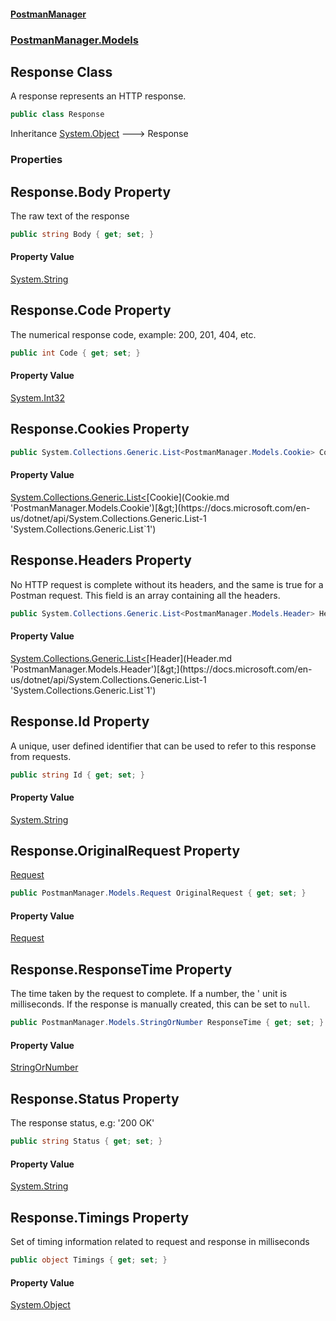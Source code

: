 #### [PostmanManager](PostmanManager.md 'PostmanManager')
### [PostmanManager.Models](PostmanManager.md#PostmanManager.Models 'PostmanManager.Models')

## Response Class

A response represents an HTTP response.

```csharp
public class Response
```

Inheritance [System.Object](https://docs.microsoft.com/en-us/dotnet/api/System.Object 'System.Object') &#129106; Response
### Properties

<a name='PostmanManager.Models.Response.Body'></a>

## Response.Body Property

The raw text of the response

```csharp
public string Body { get; set; }
```

#### Property Value
[System.String](https://docs.microsoft.com/en-us/dotnet/api/System.String 'System.String')

<a name='PostmanManager.Models.Response.Code'></a>

## Response.Code Property

The numerical response code, example: 200, 201, 404, etc.

```csharp
public int Code { get; set; }
```

#### Property Value
[System.Int32](https://docs.microsoft.com/en-us/dotnet/api/System.Int32 'System.Int32')

<a name='PostmanManager.Models.Response.Cookies'></a>

## Response.Cookies Property

```csharp
public System.Collections.Generic.List<PostmanManager.Models.Cookie> Cookies { get; set; }
```

#### Property Value
[System.Collections.Generic.List&lt;](https://docs.microsoft.com/en-us/dotnet/api/System.Collections.Generic.List-1 'System.Collections.Generic.List`1')[Cookie](Cookie.md 'PostmanManager.Models.Cookie')[&gt;](https://docs.microsoft.com/en-us/dotnet/api/System.Collections.Generic.List-1 'System.Collections.Generic.List`1')

<a name='PostmanManager.Models.Response.Headers'></a>

## Response.Headers Property

No HTTP request is complete without its headers, and the 
same is true for a Postman request. This field is an array 
containing all the headers.

```csharp
public System.Collections.Generic.List<PostmanManager.Models.Header> Headers { get; set; }
```

#### Property Value
[System.Collections.Generic.List&lt;](https://docs.microsoft.com/en-us/dotnet/api/System.Collections.Generic.List-1 'System.Collections.Generic.List`1')[Header](Header.md 'PostmanManager.Models.Header')[&gt;](https://docs.microsoft.com/en-us/dotnet/api/System.Collections.Generic.List-1 'System.Collections.Generic.List`1')

<a name='PostmanManager.Models.Response.Id'></a>

## Response.Id Property

A unique, user defined identifier that can  be used to 
refer to this response from requests.

```csharp
public string Id { get; set; }
```

#### Property Value
[System.String](https://docs.microsoft.com/en-us/dotnet/api/System.String 'System.String')

<a name='PostmanManager.Models.Response.OriginalRequest'></a>

## Response.OriginalRequest Property

[Request](Request.md 'PostmanManager.Models.Request')

```csharp
public PostmanManager.Models.Request OriginalRequest { get; set; }
```

#### Property Value
[Request](Request.md 'PostmanManager.Models.Request')

<a name='PostmanManager.Models.Response.ResponseTime'></a>

## Response.ResponseTime Property

The time taken by the request to complete. If a number, the '
unit is milliseconds. If the response is manually created, 
this can be set to `null`.

```csharp
public PostmanManager.Models.StringOrNumber ResponseTime { get; set; }
```

#### Property Value
[StringOrNumber](StringOrNumber.md 'PostmanManager.Models.StringOrNumber')

<a name='PostmanManager.Models.Response.Status'></a>

## Response.Status Property

The response status, e.g: '200 OK'

```csharp
public string Status { get; set; }
```

#### Property Value
[System.String](https://docs.microsoft.com/en-us/dotnet/api/System.String 'System.String')

<a name='PostmanManager.Models.Response.Timings'></a>

## Response.Timings Property

Set of timing information related to request and response in milliseconds

```csharp
public object Timings { get; set; }
```

#### Property Value
[System.Object](https://docs.microsoft.com/en-us/dotnet/api/System.Object 'System.Object')